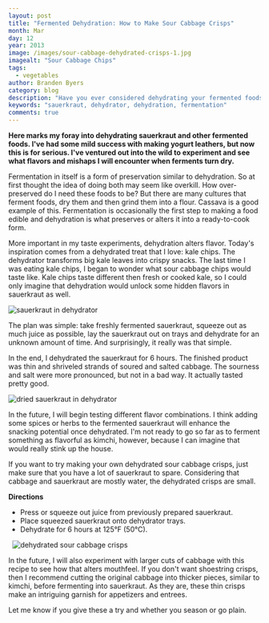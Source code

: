 ```yaml
---
layout: post
title: "Fermented Dehydration: How to Make Sour Cabbage Crisps"
month: Mar
day: 12
year: 2013
image: /images/sour-cabbage-dehydrated-crisps-1.jpg
imagealt: "Sour Cabbage Chips"
tags:
  - vegetables
author: Branden Byers
category: blog
description: "Have you ever considered dehydrating your fermented foods? Do you like kale chips? Then you'll love these dehydrated sauerkraut crisps!"
keywords: "sauerkraut, dehydrator, dehydration, fermentation"
comments: true
---
```

**Here marks my foray into dehydrating sauerkraut and other fermented foods. I've had some mild success with making yogurt leathers, but now this is for serious. I've ventured out into the wild to experiment and see what flavors and mishaps I will encounter when ferments turn dry.**

Fermentation in itself is a form of preservation similar to dehydration. So at first thought the idea of doing both may seem like overkill. How over-preserved do I need these foods to be? But there are many cultures that ferment foods, dry them and then grind them into a flour. Cassava is a good example of this. Fermentation is occasionally the first step to making a food edible and dehydration is what preserves or alters it into a ready-to-cook form.

More important in my taste experiments, dehydration alters flavor. Today's inspiration comes from a dehydrated treat that I love: kale chips. The dehydrator transforms big kale leaves into crispy snacks. The last time I was eating kale chips, I began to wonder what sour cabbage chips would taste like. Kale chips taste different then fresh or cooked kale, so I could only imagine that dehydration would unlock some hidden flavors in sauerkraut as well.

<img src="/images/sour-cabbage-dehydrated-crisps-2.jpg" alt="sauerkraut in dehydrator">

The plan was simple: take freshly fermented sauerkraut, squeeze out as much juice as possible, lay the sauerkraut out on trays and dehydrate for an unknown amount of time. And surprisingly, it really was that simple.

In the end, I dehydrated the sauerkraut for 6 hours. The finished product was thin and shriveled strands of soured and salted cabbage. The sourness and salt were more pronounced, but not in a bad way. It actually tasted pretty good.

<img src="/images/sour-cabbage-dehydrated-crisps-3.jpg" alt="dried sauerkraut in dehydrator">

In the future, I will begin testing different flavor combinations. I think adding some spices or herbs to the fermented sauerkraut will enhance the snacking potential once dehydrated. I'm not ready to go so far as to ferment something as flavorful as kimchi, however, because I can imagine that would really stink up the house.

If you want to try making your own dehydrated sour cabbage crisps, just make sure that you have a lot of sauerkraut to spare. Considering that cabbage and sauerkraut are mostly water, the dehydrated crisps are small.

**Directions**
<div>
	<ul class="colored-counter-list">
		<li>Press or squeeze out juice from previously prepared sauerkraut.</li>
		<li>Place squeezed sauerkraut onto dehydrator trays.</li>
		<li>Dehydrate for 6 hours at 125&deg;F (50&deg;C).</li>
	</ul>
</div>
&nbsp;

<img src="/images/sour-cabbage-dehydrated-crisps-4.jpg" alt="dehydrated sour cabbage crisps">

In the future, I will also experiment with larger cuts of cabbage with this recipe to see how that alters mouthfeel. If you don't want shoestring crisps, then I recommend cutting the original cabbage into thicker pieces, similar to kimchi, before fermenting into sauerkraut. As they are, these thin crisps make an intriguing garnish for appetizers and entrees.

Let me know if you give these a try and whether you season or go plain.